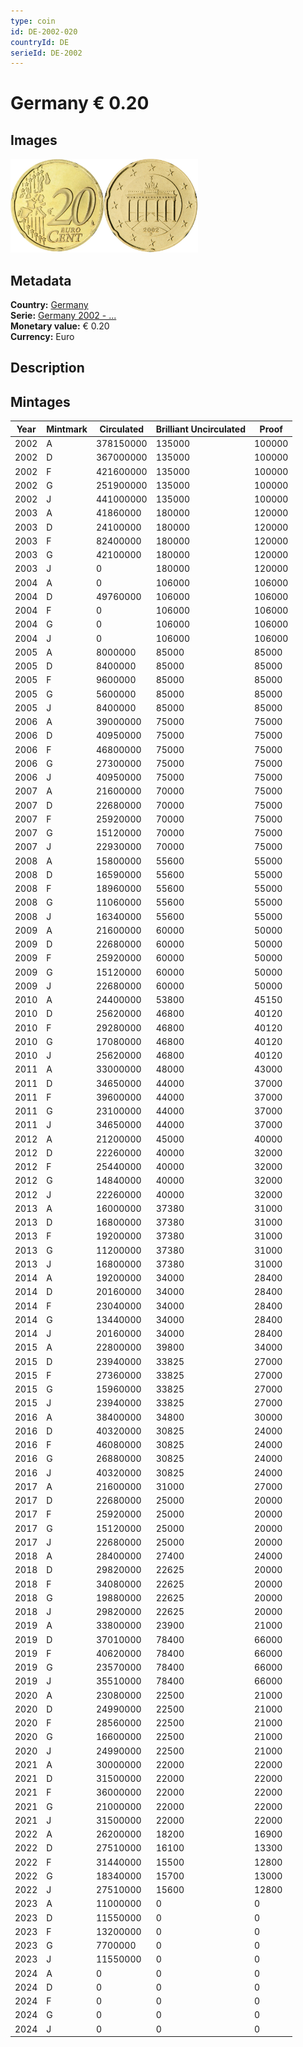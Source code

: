 ```yaml
---
type: coin
id: DE-2002-020
countryId: DE
serieId: DE-2002
---
```


# Germany € 0.20

## Images

<img src="../../../Images/common-2002-020.webp" height="150" alt="Front image"><img src="Images/germany-2002-020.webp" height="150" alt="Back image">

## Metadata

**Country:** [Germany](../index.md)\
**Serie:** [Germany 2002 - ...](index.md)\
**Monetary value:** € 0.20\
**Currency:** Euro

## Description

## Mintages

| Year | Mintmark | Circulated | Brilliant Uncirculated | Proof  |
| ---- | -------- | ---------- | ---------------------- | ------ |
| 2002 | A        | 378150000  | 135000                 | 100000 |
| 2002 | D        | 367000000  | 135000                 | 100000 |
| 2002 | F        | 421600000  | 135000                 | 100000 |
| 2002 | G        | 251900000  | 135000                 | 100000 |
| 2002 | J        | 441000000  | 135000                 | 100000 |
| 2003 | A        | 41860000   | 180000                 | 120000 |
| 2003 | D        | 24100000   | 180000                 | 120000 |
| 2003 | F        | 82400000   | 180000                 | 120000 |
| 2003 | G        | 42100000   | 180000                 | 120000 |
| 2003 | J        | 0          | 180000                 | 120000 |
| 2004 | A        | 0          | 106000                 | 106000 |
| 2004 | D        | 49760000   | 106000                 | 106000 |
| 2004 | F        | 0          | 106000                 | 106000 |
| 2004 | G        | 0          | 106000                 | 106000 |
| 2004 | J        | 0          | 106000                 | 106000 |
| 2005 | A        | 8000000    | 85000                  | 85000  |
| 2005 | D        | 8400000    | 85000                  | 85000  |
| 2005 | F        | 9600000    | 85000                  | 85000  |
| 2005 | G        | 5600000    | 85000                  | 85000  |
| 2005 | J        | 8400000    | 85000                  | 85000  |
| 2006 | A        | 39000000   | 75000                  | 75000  |
| 2006 | D        | 40950000   | 75000                  | 75000  |
| 2006 | F        | 46800000   | 75000                  | 75000  |
| 2006 | G        | 27300000   | 75000                  | 75000  |
| 2006 | J        | 40950000   | 75000                  | 75000  |
| 2007 | A        | 21600000   | 70000                  | 75000  |
| 2007 | D        | 22680000   | 70000                  | 75000  |
| 2007 | F        | 25920000   | 70000                  | 75000  |
| 2007 | G        | 15120000   | 70000                  | 75000  |
| 2007 | J        | 22930000   | 70000                  | 75000  |
| 2008 | A        | 15800000   | 55600                  | 55000  |
| 2008 | D        | 16590000   | 55600                  | 55000  |
| 2008 | F        | 18960000   | 55600                  | 55000  |
| 2008 | G        | 11060000   | 55600                  | 55000  |
| 2008 | J        | 16340000   | 55600                  | 55000  |
| 2009 | A        | 21600000   | 60000                  | 50000  |
| 2009 | D        | 22680000   | 60000                  | 50000  |
| 2009 | F        | 25920000   | 60000                  | 50000  |
| 2009 | G        | 15120000   | 60000                  | 50000  |
| 2009 | J        | 22680000   | 60000                  | 50000  |
| 2010 | A        | 24400000   | 53800                  | 45150  |
| 2010 | D        | 25620000   | 46800                  | 40120  |
| 2010 | F        | 29280000   | 46800                  | 40120  |
| 2010 | G        | 17080000   | 46800                  | 40120  |
| 2010 | J        | 25620000   | 46800                  | 40120  |
| 2011 | A        | 33000000   | 48000                  | 43000  |
| 2011 | D        | 34650000   | 44000                  | 37000  |
| 2011 | F        | 39600000   | 44000                  | 37000  |
| 2011 | G        | 23100000   | 44000                  | 37000  |
| 2011 | J        | 34650000   | 44000                  | 37000  |
| 2012 | A        | 21200000   | 45000                  | 40000  |
| 2012 | D        | 22260000   | 40000                  | 32000  |
| 2012 | F        | 25440000   | 40000                  | 32000  |
| 2012 | G        | 14840000   | 40000                  | 32000  |
| 2012 | J        | 22260000   | 40000                  | 32000  |
| 2013 | A        | 16000000   | 37380                  | 31000  |
| 2013 | D        | 16800000   | 37380                  | 31000  |
| 2013 | F        | 19200000   | 37380                  | 31000  |
| 2013 | G        | 11200000   | 37380                  | 31000  |
| 2013 | J        | 16800000   | 37380                  | 31000  |
| 2014 | A        | 19200000   | 34000                  | 28400  |
| 2014 | D        | 20160000   | 34000                  | 28400  |
| 2014 | F        | 23040000   | 34000                  | 28400  |
| 2014 | G        | 13440000   | 34000                  | 28400  |
| 2014 | J        | 20160000   | 34000                  | 28400  |
| 2015 | A        | 22800000   | 39800                  | 34000  |
| 2015 | D        | 23940000   | 33825                  | 27000  |
| 2015 | F        | 27360000   | 33825                  | 27000  |
| 2015 | G        | 15960000   | 33825                  | 27000  |
| 2015 | J        | 23940000   | 33825                  | 27000  |
| 2016 | A        | 38400000   | 34800                  | 30000  |
| 2016 | D        | 40320000   | 30825                  | 24000  |
| 2016 | F        | 46080000   | 30825                  | 24000  |
| 2016 | G        | 26880000   | 30825                  | 24000  |
| 2016 | J        | 40320000   | 30825                  | 24000  |
| 2017 | A        | 21600000   | 31000                  | 27000  |
| 2017 | D        | 22680000   | 25000                  | 20000  |
| 2017 | F        | 25920000   | 25000                  | 20000  |
| 2017 | G        | 15120000   | 25000                  | 20000  |
| 2017 | J        | 22680000   | 25000                  | 20000  |
| 2018 | A        | 28400000   | 27400                  | 24000  |
| 2018 | D        | 29820000   | 22625                  | 20000  |
| 2018 | F        | 34080000   | 22625                  | 20000  |
| 2018 | G        | 19880000   | 22625                  | 20000  |
| 2018 | J        | 29820000   | 22625                  | 20000  |
| 2019 | A        | 33800000   | 23900                  | 21000  |
| 2019 | D        | 37010000   | 78400                  | 66000  |
| 2019 | F        | 40620000   | 78400                  | 66000  |
| 2019 | G        | 23570000   | 78400                  | 66000  |
| 2019 | J        | 35510000   | 78400                  | 66000  |
| 2020 | A        | 23080000   | 22500                  | 21000  |
| 2020 | D        | 24990000   | 22500                  | 21000  |
| 2020 | F        | 28560000   | 22500                  | 21000  |
| 2020 | G        | 16600000   | 22500                  | 21000  |
| 2020 | J        | 24990000   | 22500                  | 21000  |
| 2021 | A        | 30000000   | 22000                  | 22000  |
| 2021 | D        | 31500000   | 22000                  | 22000  |
| 2021 | F        | 36000000   | 22000                  | 22000  |
| 2021 | G        | 21000000   | 22000                  | 22000  |
| 2021 | J        | 31500000   | 22000                  | 22000  |
| 2022 | A        | 26200000   | 18200                  | 16900  |
| 2022 | D        | 27510000   | 16100                  | 13300  |
| 2022 | F        | 31440000   | 15500                  | 12800  |
| 2022 | G        | 18340000   | 15700                  | 13000  |
| 2022 | J        | 27510000   | 15600                  | 12800  |
| 2023 | A        | 11000000   | 0                      | 0      |
| 2023 | D        | 11550000   | 0                      | 0      |
| 2023 | F        | 13200000   | 0                      | 0      |
| 2023 | G        | 7700000    | 0                      | 0      |
| 2023 | J        | 11550000   | 0                      | 0      |
| 2024 | A        | 0          | 0                      | 0      |
| 2024 | D        | 0          | 0                      | 0      |
| 2024 | F        | 0          | 0                      | 0      |
| 2024 | G        | 0          | 0                      | 0      |
| 2024 | J        | 0          | 0                      | 0      |
